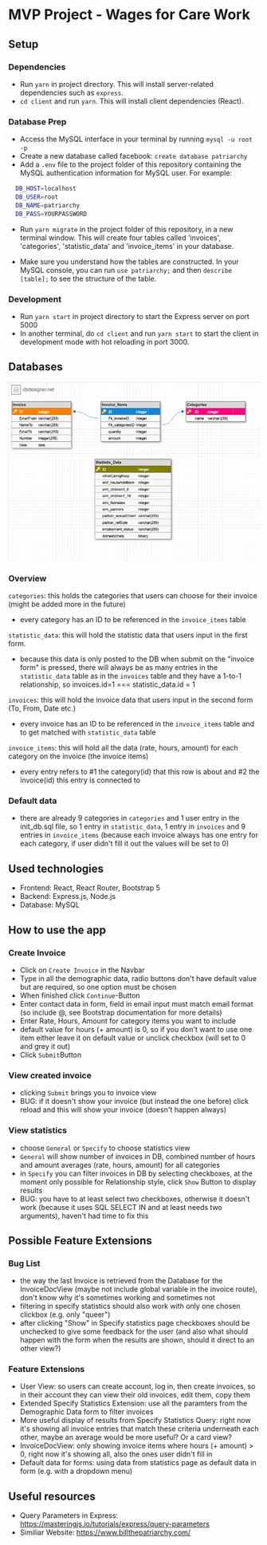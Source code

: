 # MVP Project - Wages for Care Work

## Setup

### Dependencies

- Run `yarn` in project directory. This will install server-related dependencies such as `express`.
- `cd client` and run `yarn`. This will install client dependencies (React).

### Database Prep

- Access the MySQL interface in your terminal by running `mysql -u root -p`
- Create a new database called facebook: `create database patriarchy`
- Add a `.env` file to the project folder of this repository containing the MySQL authentication information for MySQL user. For example:

```bash
  DB_HOST=localhost
  DB_USER=root
  DB_NAME=patriarchy
  DB_PASS=YOURPASSWORD
```

- Run `yarn migrate` in the project folder of this repository, in a new terminal window. This will create four tables called 'invoices', 'categories', 'statistic_data' and 'invoice_items' in your database.

- Make sure you understand how the tables are constructed. In your MySQL console, you can run `use patriarchy;` and then `describe [table];` to see the structure of the table.


### Development

- Run `yarn start` in project directory to start the Express server on port 5000
- In another terminal, do `cd client` and run `yarn start` to start the client in development mode with hot reloading in port 3000.

## Databases
![Tables of database](/img/DB_schema.png)
### Overview
`categories`: this holds the categories that users can choose for their invoice (might be added more in the future)
- every category has an ID to be referenced in the `invoice_items` table

`statistic_data`: this will hold the statistic data that users input in the first form.
- because this data is only posted to the DB when submit on the "invoice form" is pressed, there will always be as many entries in the `statistic_data` table as in the `invoices` table and they have a 1-to-1 relationship, so invoices.id=1 === statistic_data.id = 1

`invoices`: this will hold the invoice data that users input in the second form (To, From, Date etc.)
- every invoice has an ID to be referenced in the `invoice_items` table and to get matched with `statistic_data` table

`invoice_items`: this will hold all the data (rate, hours, amount) for each category on the invoice (the invoice items)
- every entry refers to #1 the category(id) that this row is about and #2 the invoice(id) this entry is connected to

### Default data
- there are already 9 categories in `categories` and 1 user entry in the init_db.sql file, so 1 entry in `statistic_data`, 1 entry in `invoices` and 9 entries in `invoice_items` (because each invoice always has one entry for each category, if user didn't fill it out the values will be set to 0)

## Used technologies
- Frontend: React, React Router, Bootstrap 5
- Backend: Express.js, Node.js
- Database: MySQL

## How to use the app
### Create Invoice
- Click on `Create Invoice` in the Navbar
- Type in all the demographic data, radio buttons don't have default value but are required, so one option must be chosen
- When finished click `Continue`-Button
- Enter contact data in form, field in email input must match email format (so include @, see Bootstrap documentation for more details)
- Enter Rate, Hours, Amount for category items you want to include
- default value for hours (+ amount) is 0, so if you don't want to use one item either leave it on default value or unclick checkbox (will set to 0 and grey it out)
- Click `Submit`Button
### View created invoice
- clicking `Submit` brings you to invoice view
- BUG: if it doesn't show your invoice (but instead the one before) click reload and this will show your invoice (doesn't happen always)
### View statistics
- choose `General` or `Specify` to choose statistics view
- `General` will show number of invoices in DB, combined number of hours and amount averages (rate, hours, amount) for all categories
- in `Specify` you can filter invoices in DB by selecting checkboxes, at the moment only possible for Relationship style, click `Show` Button to display results
- BUG: you have to at least select two checkboxes, otherwise it doesn't work (because it uses SQL SELECT IN and at least needs two arguments), haven't had time to fix this

## Possible Feature Extensions
### Bug List
- the way the last Invoice is retrieved from the Database for the InvoiceDocView (maybe not include global variable in the invoice route), don't know why it's sometimes working and sometimes not
- filtering in specify statistics should also work with only one chosen clickbox (e.g. only "queer")
- after clicking "Show" in Specify statistics page checkboxes should be unchecked to give some feedback for the user (and also what should happen with the form when the results are shown, should it direct to an other view?)

### Feature Extensions
- User View: so users can create account, log in, then create invoices, so in their account they can view their old invoices, edit them, copy them
- Extended Specify Statistics Extension: use all the paramters from the Demographic Data form to filter invoices
- More useful display of results from Specify Statistics Query: right now it's showing all invoice entries that match these criteria underneath each other, maybe an average would be more useful? Or a card view?
- InvoiceDocView: only showing invoice items where hours (+ amount) > 0, right now it's showing all, also the ones user didn't fill in
- Default data for forms: using data from statistics page as default data in form (e.g. with a dropdown menu)

## Useful resources
- Query Parameters in Express: https://masteringjs.io/tutorials/express/query-parameters
- Similiar Website: https://www.billthepatriarchy.com/ 